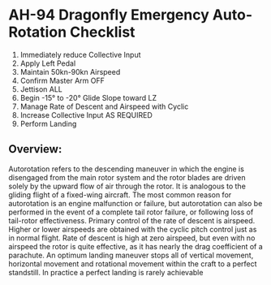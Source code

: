 # AH-94 Dragonfly Emergency Auto-Rotation Checklist

1. Immediately reduce Collective Input
2. Apply Left Pedal
3. Maintain 50kn-90kn Airspeed
4. Confirm Master Arm OFF
5. Jettison ALL
6. Begin -15° to -20° Glide Slope toward LZ
7. Manage Rate of Descent and Airspeed with Cyclic
8. Increase Collective Input AS REQUIRED
9. Perform Landing

## **Overview:**

Autorotation refers to the descending maneuver in which the engine is disengaged from the main rotor system and the rotor blades are driven solely by the upward flow of air through the rotor. It is analogous to the gliding flight of a fixed-wing aircraft. The most common reason for autorotation is an engine malfunction or failure, but autorotation can also be performed in the event of a complete tail rotor failure, or following loss of tail-rotor effectiveness. Primary control of the rate of descent is airspeed. Higher or lower airspeeds are obtained with the cyclic pitch control just as in normal flight. Rate of descent is high at zero airspeed, but even with no airspeed the rotor is quite effective, as it has nearly the drag coefficient of a parachute. An optimum landing maneuver stops all of vertical movement, horizontal movement and rotational movement within the craft to a perfect standstill. In practice a perfect landing is rarely achievable

